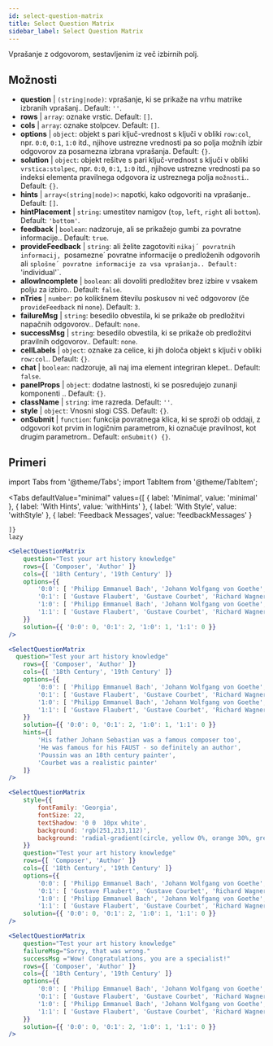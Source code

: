 ```yaml
---
id: select-question-matrix
title: Select Question Matrix
sidebar_label: Select Question Matrix
---
```


Vprašanje z odgovorom, sestavljenim iz več izbirnih polj.

## Možnosti

* __question__ | `(string|node)`: vprašanje, ki se prikaže na vrhu matrike izbranih vprašanj.. Default: `''`.
* __rows__ | `array`: oznake vrstic. Default: `[]`.
* __cols__ | `array`: oznake stolpcev. Default: `[]`.
* __options__ | `object`: objekt s pari ključ-vrednost s ključi v obliki `row:col`, npr. `0:0`, `0:1`, `1:0` itd., njihove ustrezne vrednosti pa so polja možnih izbir odgovorov za posamezna izbrana vprašanja. Default: `{}`.
* __solution__ | `object`: objekt rešitve s pari ključ-vrednost s ključi v obliki `vrstica:stolpec`, npr. `0:0`, `0:1`, `1:0` itd., njihove ustrezne vrednosti pa so indeksi elementa pravilnega odgovora iz ustreznega polja `možnosti`.. Default: `{}`.
* __hints__ | `array<(string|node)>`: napotki, kako odgovoriti na vprašanje.. Default: `[]`.
* __hintPlacement__ | `string`: umestitev namigov (`top`, `left`, `right` ali `bottom`). Default: `'bottom'`.
* __feedback__ | `boolean`: nadzoruje, ali se prikažejo gumbi za povratne informacije.. Default: `true`.
* __provideFeedback__ | `string`: ali želite zagotoviti `nikaj´ povratnih informacij, `posamezne´ povratne informacije o predloženih odgovorih ali `splošne´ povratne informacije za vsa vprašanja.. Default: `'individual'`.
* __allowIncomplete__ | `boolean`: ali dovoliti predložitev brez izbire v vsakem polju za izbiro.. Default: `false`.
* __nTries__ | `number`: po kolikšnem številu poskusov ni več odgovorov (če `provideFeedback` ni `none`). Default: `3`.
* __failureMsg__ | `string`: besedilo obvestila, ki se prikaže ob predložitvi napačnih odgovorov.. Default: `none`.
* __successMsg__ | `string`: besedilo obvestila, ki se prikaže ob predložitvi pravilnih odgovorov.. Default: `none`.
* __cellLabels__ | `object`: oznake za celice, ki jih določa objekt s ključi v obliki `row:col`.. Default: `{}`.
* __chat__ | `boolean`: nadzoruje, ali naj ima element integriran klepet.. Default: `false`.
* __panelProps__ | `object`: dodatne lastnosti, ki se posredujejo zunanji komponenti <Panel />.. Default: `{}`.
* __className__ | `string`: ime razreda. Default: `''`.
* __style__ | `object`: Vnosni slogi CSS. Default: `{}`.
* __onSubmit__ | `function`: funkcija povratnega klica, ki se sproži ob oddaji, z odgovori kot prvim in logičnim parametrom, ki označuje pravilnost, kot drugim parametrom.. Default: `onSubmit() {}`.


## Primeri


import Tabs from '@theme/Tabs';
import TabItem from '@theme/TabItem';

<Tabs
    defaultValue="minimal"
    values={[
        { label: 'Minimal', value: 'minimal' },
        { label: 'With Hints', value: 'withHints' },
        { label: 'With Style', value: 'withStyle' },
        { label: 'Feedback Messages', value: 'feedbackMessages' }
        
    ]}
    lazy
>

<TabItem value="minimal">

```jsx live
<SelectQuestionMatrix
    question="Test your art history knowledge"
    rows={[ 'Composer', 'Author' ]} 
    cols={[ '18th Century', '19th Century' ]} 
    options={{ 
        '0:0': [ 'Philipp Emmanuel Bach', 'Johann Wolfgang von Goethe', 'Nicolas Poussin'], 
        '0:1': [ 'Gustave Flaubert', 'Gustave Courbet', 'Richard Wagner'] ,
        '1:0': [ 'Philipp Emmanuel Bach', 'Johann Wolfgang von Goethe', 'Nicolas Poussin'],
        '1:1': [ 'Gustave Flaubert', 'Gustave Courbet', 'Richard Wagner'] 
    }} 
    solution={{ '0:0': 0, '0:1': 2, '1:0': 1, '1:1': 0 }}
/>
```
</TabItem>

<TabItem value="withHints">

```jsx live
<SelectQuestionMatrix
  question="Test your art history knowledge"
    rows={[ 'Composer', 'Author' ]} 
    cols={[ '18th Century', '19th Century' ]} 
    options={{ 
        '0:0': [ 'Philipp Emmanuel Bach', 'Johann Wolfgang von Goethe', 'Nicolas Poussin'], 
        '0:1': [ 'Gustave Flaubert', 'Gustave Courbet', 'Richard Wagner'] ,
        '1:0': [ 'Philipp Emmanuel Bach', 'Johann Wolfgang von Goethe', 'Nicolas Poussin'],
        '1:1': [ 'Gustave Flaubert', 'Gustave Courbet', 'Richard Wagner'] 
    }} 
    solution={{ '0:0': 0, '0:1': 2, '1:0': 1, '1:1': 0 }}
    hints={[
        'His father Johann Sebastian was a famous composer too',
        'He was famous for his FAUST - so definitely an author',
        'Poussin was an 18th century painter',
        'Courbet was a realistic painter'
    ]}
/>
```
</TabItem>

<TabItem value="withStyle">

```jsx live
<SelectQuestionMatrix
    style={{ 
        fontFamily: 'Georgia',
        fontSize: 22, 
        textShadow: '0 0  10px white',
        background: 'rgb(251,213,112)',
        background: 'radial-gradient(circle, yellow 0%, orange 30%, green 100%)'
    }}
    question="Test your art history knowledge"
    rows={[ 'Composer', 'Author' ]} 
    cols={[ '18th Century', '19th Century' ]} 
    options={{ 
        '0:0': [ 'Philipp Emmanuel Bach', 'Johann Wolfgang von Goethe', 'Nicolas Poussin'], 
        '0:1': [ 'Gustave Flaubert', 'Gustave Courbet', 'Richard Wagner'] ,
        '1:0': [ 'Philipp Emmanuel Bach', 'Johann Wolfgang von Goethe', 'Nicolas Poussin'],
        '1:1': [ 'Gustave Flaubert', 'Gustave Courbet', 'Richard Wagner'] }} 
    solution={{ '0:0': 0, '0:1': 2, '1:0': 1, '1:1': 0 }}
/>
```
</TabItem>


<TabItem value="feedbackMessages">

```jsx live
<SelectQuestionMatrix
    question="Test your art history knowledge"
    failureMsg="Sorry, that was wrong." 
    successMsg ="Wow! Congratulations, you are a specialist!"
    rows={[ 'Composer', 'Author' ]} 
    cols={[ '18th Century', '19th Century' ]} 
    options={{ 
        '0:0': [ 'Philipp Emmanuel Bach', 'Johann Wolfgang von Goethe', 'Nicolas Poussin'], 
        '0:1': [ 'Gustave Flaubert', 'Gustave Courbet', 'Richard Wagner'] ,
        '1:0': [ 'Philipp Emmanuel Bach', 'Johann Wolfgang von Goethe', 'Nicolas Poussin'],
        '1:1': [ 'Gustave Flaubert', 'Gustave Courbet', 'Richard Wagner'] 
    }} 
    solution={{ '0:0': 0, '0:1': 2, '1:0': 1, '1:1': 0 }}
/>
```

</TabItem>

</Tabs>

